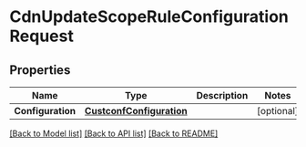 # CdnUpdateScopeRuleConfigurationRequest

## Properties

Name | Type | Description | Notes
------------ | ------------- | ------------- | -------------
**Configuration** | [**CustconfConfiguration**](custconfConfiguration.md) |  | [optional] 

[[Back to Model list]](../README.md#documentation-for-models) [[Back to API list]](../README.md#documentation-for-api-endpoints) [[Back to README]](../README.md)


